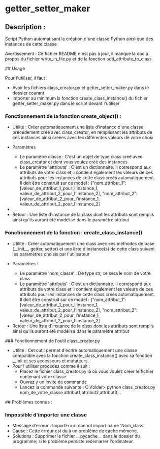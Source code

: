 # getter_setter_maker
## Description :
<p>Script Python automatisant la création d'une classe Python ainsi que des instances de cette classe</p>
<p>Avertissement : Ce fichier README n'est pas à jour, il manque la doc à propos du fichier write_in_file.py et de la fonction add_attribute_to_class</p>
## Usage
<p>
    <p>Pour l'utiliser, il faut :</p>
    <ul>
        <li>Avoir les fichiers class_creator.py et getter_setter_maker.py dans le dossier courant</li>
        <li>Importer au minimum la fonction create_class_instance() du fichier getter_setter_maker.py dans le script devant l'utiliser</li>
    </ul>
</p>

### Fonctionnement de la fonction create_object() :
<ul>
    <li>Utilité : Créer automatiquement une liste d'instance d'une classe précédement créé avec class_creator, en remplissant les attributs de ces instances ainsi créées avec les différentes valeurs de votre choix</li>
    <li>
        <p>Paramètres</p>
        <ul>
            <li>Le paramètre classe : C'est un objet de type class créé avec class_creator et dont vous voulez créé des instances</li>
            <li>
                Le paramètre 'attributs' : C'est un dictionnaire. Il correspond aux attributs de votre class et il contient également les valeurs de ces attributs pour les instances de cette class créés automatiquement.<br>
                Il doit être construit sur ce model : {"nom_attribut_1": [valeur_de_attribut_1_pour_l'instance_1, valeur_de_attribut_2_pour_l'instance_2], "nom_attribut_2": [valeur_de_attribut_2_pour_l'instance_1, valeur_de_attribut_2_pour_l'instance_2]
            </li>
        </ul>
    </li>
    <li><li>Retour : Une liste d'instance de la class dont les attributs sont remplis ainsi qu'ils auront été modélisé dans le paramètre attribut</li>
</ul>

### Fonctionnement de la fonction : create_class_instance()
<ul>
    <li>
        Utilité : Créer automatiquement une class avec ses méthodes de base (__init__, getter, setter) et une liste d'instance(s) de cette class suivant les paramètres choisis par l'utilisateur
    </li>
    <li>
        <p>Paramètres :</p>
        <ul>
            <li>
                Le paramètre 'nom_classe' : De type str, ce sera le nom de votre class
            </li>
            <li>
                Le paramètre 'attributs' : C'est un dictionnaire. Il correspond aux attributs de votre class et il contient également les valeurs de ces attributs pour les instances de cette class créés automatiquement.<br>
                Il doit être construit sur ce model : {"nom_attribut_1": [valeur_de_attribut_1_pour_l'instance_1, valeur_de_attribut_2_pour_l'instance_2], "nom_attribut_2": [valeur_de_attribut_2_pour_l'instance_1, valeur_de_attribut_2_pour_l'instance_2]
            </li>
        </ul>
        <li>
            Retour : Une liste d'instance de la class dont les attributs sont remplis ainsi qu'ils auront été modélisé dans le paramètre attribut
        </li>
    </li>
</ul>
### Fonctionnement de l'outil class_creator.py
<ul>
    <li>Utilité : Cet outil permet d'écrire automatiquement une classe compatible avec la fonction create_class_instance() avec sa fonction __init et ses accesseurs et mutateurs.</li>
    <li>Pour l'utiliser procédez comme il suit :
        <ul>
            <li>Placez le fichier class_creator.py là où vous voulez créer le fichier contenant votre classe</li>
            <li>Ouvrez y un invite de commande</li>
            <li>Lancez la commande suivante : C:\folder> python class_creator.py nom_de_votre_classe attribut1,attribut2,attribut3...</li>
        </ul>
    </li>
</ul>
## Problèmes connus :
<p>
<h3>Impossible d'importer une classe</h3>
<ul>
    <li>Message d'erreur : ImportError: cannot import name 'Nom_class'</li>
    <li>Cause : Cette erreur est du à un problème de cache mémoire.</li>
    <li>Solutions : Supprimer le fichier __pycache__ dans le dossier du programme; si le problème persiste redémarrer l'ordinateur.</li>
</ul>
</p>
